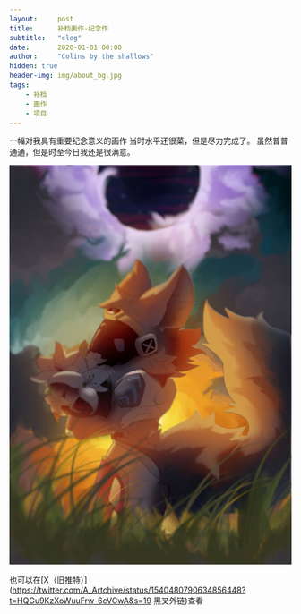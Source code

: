 ```yaml
---
layout:     post
title:      补档画作-纪念作
subtitle:   "clog"
date:       2020-01-01 00:00
author:     "Colins by the shallows"
hidden: true
header-img: img/about_bg.jpg
tags: 
    - 补档 
    - 画作
    - 项目
---
```


一幅对我具有重要纪念意义的画作
当时水平还很菜，但是尽力完成了。
虽然普普通通，但是时至今日我还是很满意。

![clog_compressed](/img/shrine/clog_compressed.jpg)


也可以在[X（旧推特）](https://twitter.com/A_Artchive/status/1540480790634856448?t=HQGu9KzXoWuuFrw-6cVCwA&s=19 黑叉外链)查看